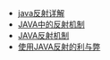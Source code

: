  - [java反射详解](http://www.cnblogs.com/rollenholt/archive/2011/09/02/2163758.html)
 - [JAVA中的反射机制](http://blog.csdn.net/liujiahan629629/article/details/18013523)
 - [JAVA反射机制](http://baike.baidu.com/link?url=AnluJ7KSMeaYhsEAPNpQyC_ewHn2FUzDGdd-l5MVvitFvn7EFq6ywjE2cCpMl6rcA-gcBLmB_CtprsPyHsnIHK)
 - [使用JAVA反射的利与弊](http://my.oschina.net/u/1027043/blog/402458)